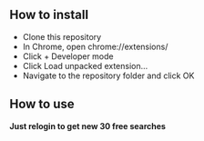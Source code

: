 ## How to install
- Clone this repository 
- In Chrome, open chrome://extensions/
- Click + Developer mode
- Click Load unpacked extension…
- Navigate to the repository folder and click OK

## How to use
 **Just relogin to get new 30 free searches**
